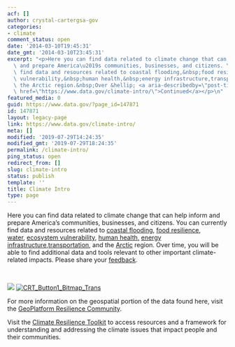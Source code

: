 ```yaml
---
acf: []
author: crystal-cartergsa-gov
categories:
- climate
comment_status: open
date: '2014-03-10T19:45:31'
date_gmt: '2014-03-10T23:45:31'
excerpt: "<p>Here you can find data related to climate change that can help inform\
  \ and prepare America\u2019s communities, businesses, and citizens. You can currently\
  \ find data and resources related to coastal flooding,&nbsp;food resilience, water,&nbsp;ecosystem\
  \ vulnerability,&nbsp;human health,&nbsp;energy infrastructure,transportation, and\
  \ the Arctic region.&nbsp;Over &hellip; <a aria-describedby=\"post-title-147871\"\
  \ href=\"https://www.data.gov/climate-intro/\">Continued</a></p>\n"
featured_media: 0
guid: https://www.data.gov/?page_id=147871
id: 147871
layout: legacy-page
link: https://www.data.gov/climate-intro/
meta: []
modified: '2019-07-29T14:24:35'
modified_gmt: '2019-07-29T18:24:35'
permalink: /climate-intro/
ping_status: open
redirect_from: []
slug: climate-intro
status: publish
template: ''
title: Climate Intro
type: page
---
```

Here you can find data related to climate change that can help inform and prepare America’s communities, businesses, and citizens. You can currently find data and resources related to [coastal flooding](/coastalflooding/), [food resilience](https://www.data.gov/climate/foodresilience/), [water](/water/), [ecosystem vulnerability,](https://www.data.gov/climate/ecosystem-vulnerability/) [human health,](https://www.data.gov/climate/humanhealth/) [energy infrastructure](https://www.data.gov/climate/energy-infrastructure/),[transportation](https://www.data.gov/climate/transportation/), and the [Arctic](https://www.data.gov/climate/arctic/) region. Over time, you will be able to find additional data and tools relevant to other important climate-related impacts. Please share your [feedback](/climate/climate-feedback/).


 




 [![](https://s3.amazonaws.com/bsp-ocsit-prod-east-appdata/datagov/wordpress/2019/04/gp_button_new.png)](https://communities.geoplatform.gov/resilience/)
[![CRT_Button1_Bitmap_Trans](https://s3.amazonaws.com/bsp-ocsit-prod-east-appdata/datagov/wordpress/2019/04/crt_button_new.png)](http://toolkit.climate.gov/)



For more information on the geospatial portion of the data found here, visit the [GeoPlatform Resilience Community](https://communities.geoplatform.gov/resilience/).

Visit the [Climate Resilience Toolkit](http://toolkit.climate.gov/) to access resources and a framework for understanding and addressing the climate issues that impact people and their communities.

